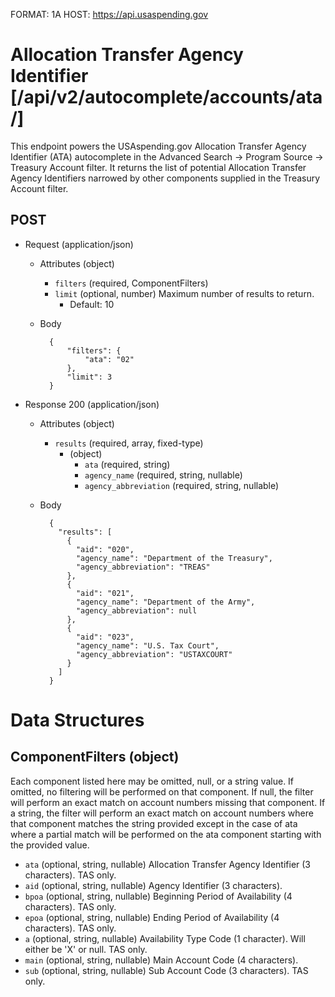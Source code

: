 FORMAT: 1A
HOST: https://api.usaspending.gov

# Allocation Transfer Agency Identifier [/api/v2/autocomplete/accounts/ata/]

This endpoint powers the USAspending.gov Allocation Transfer Agency Identifier (ATA) autocomplete in the Advanced Search -> Program Source -> Treasury Account filter.  It returns the list of potential Allocation Transfer Agency Identifiers narrowed by other components supplied in the Treasury Account filter.

## POST

+ Request (application/json)

    + Attributes (object)
        + `filters` (required, ComponentFilters)
        + `limit` (optional, number)
            Maximum number of results to return.
            + Default: 10

    + Body

            {
                "filters": {
                    "ata": "02"
                },
                "limit": 3
            }

+ Response 200 (application/json)

    + Attributes (object)
        + `results` (required, array, fixed-type)
            + (object)
                + `ata` (required, string)
                + `agency_name` (required, string, nullable)
                + `agency_abbreviation` (required, string, nullable)

    + Body

            {
              "results": [
                {
                  "aid": "020",
                  "agency_name": "Department of the Treasury",
                  "agency_abbreviation": "TREAS"
                },
                {
                  "aid": "021",
                  "agency_name": "Department of the Army",
                  "agency_abbreviation": null
                },
                {
                  "aid": "023",
                  "agency_name": "U.S. Tax Court",
                  "agency_abbreviation": "USTAXCOURT"
                }
              ]
            }

# Data Structures

## ComponentFilters (object)

Each component listed here may be omitted, null, or a string value.  If omitted, no filtering will be performed on that component.  If null, the filter will perform an exact match on account numbers missing that component.  If a string, the filter will perform an exact match on account numbers where that component matches the string provided except in the case of ata where a partial match will be performed on the ata component starting with the provided value.

+ `ata` (optional, string, nullable)
    Allocation Transfer Agency Identifier (3 characters). TAS only.
+ `aid` (optional, string, nullable)
    Agency Identifier (3 characters).
+ `bpoa` (optional, string, nullable)
    Beginning Period of Availability (4 characters). TAS only.
+ `epoa` (optional, string, nullable)
    Ending Period of Availability (4 characters). TAS only.
+ `a` (optional, string, nullable)
    Availability Type Code (1 character). Will either be 'X' or null. TAS only.
+ `main` (optional, string, nullable)
    Main Account Code (4 characters).
+ `sub` (optional, string, nullable)
    Sub Account Code (3 characters). TAS only.
